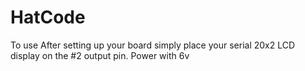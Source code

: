 # HatCode

To use
After setting up your board simply place your serial 20x2 LCD display on the #2 output pin. Power with 6v

